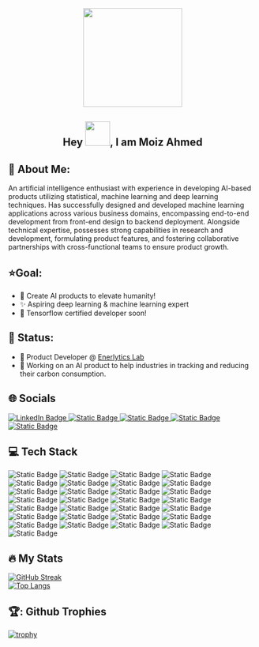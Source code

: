 

<div id="header" align="center">
  <img src="https://media.giphy.com/media/U7IxSYwucpNX9vD0aj/giphy.gif" width="200"/>
</div>

<div id="header2" align="center">
  <h2>Hey <img src="https://media.giphy.com/media/5HyXGsoFzXWPKFx07j/giphy.gif" width="50" />, I am Moiz Ahmed</h2>
</div>

## 👋 About Me:
An artificial intelligence enthusiast with experience in developing AI-based products utilizing statistical, machine learning and deep learning techniques. Has successfully designed and developed machine learning applications across various business domains, encompassing end-to-end development from front-end design to backend deployment. Alongside technical expertise, possesses strong capabilities in research and development, formulating product features, and fostering collaborative partnerships with cross-functional teams to ensure product growth.

## ⭐️Goal:
- 👀 Create AI products to elevate humanity!
- ✨ Aspiring deep learning & machine learning expert
- 🌱 Tensorflow certified developer soon!

## 🚀 Status:
- 🎰 Product Developer @ [Enerlytics Lab](https://www.linkedin.com/company/enerlyticslab/mycompany/)
- 🚀 Working on an AI product to help industries in tracking and reducing their carbon consumption.

## 🌐 Socials
<div id="badges" margin="10px">
    <a href="https://www.linkedin.com/in/moizahmed25/">
      <img src="https://img.shields.io/badge/LinkedIn-blue?style=for-the-badge&logo=linkedin&logoColor=white" alt="LinkedIn Badge"/>
    </a>
    <a href="https://topmate.io/moiz_ahmed">
      <img alt="Static Badge" src="https://img.shields.io/badge/Topmate-red?style=for-the-badge&logo=topcoder&logoColor=white&link=https%3A%2F%2Fwww.linkedin.com%2Fin%2Fmoizahmed25%2F">
    </a>
    <a href="https://github.com/MoizAhmed2517">
      <img alt="Static Badge" src="https://img.shields.io/badge/Github-black?style=for-the-badge&logo=github&logoColor=white&link=https%3A%2F%2Fwww.linkedin.com%2Fin%2Fmoizahmed25%2F">
    </a>
    <a href="https://www.upwork.com/freelancers/~01ca79e92acf3e0c74">
      <img alt="Static Badge" src="https://img.shields.io/badge/Upwork-green?style=for-the-badge&logo=upwork&logoColor=white&link=https%3A%2F%2Fwww.linkedin.com%2Fin%2Fmoizahmed25%2F">
    </a>
    <a href="https://www.fiverr.com/moizahmed713">
      <img alt="Static Badge" src="https://img.shields.io/badge/Fiverr-darkgreen?style=for-the-badge&logo=fiverr&logoColor=white&link=https%3A%2F%2Fwww.linkedin.com%2Fin%2Fmoizahmed25%2F">
    </a>
</div>

## 💻 Tech Stack
<div id="badgessocial" margin="10px">
    <img alt="Static Badge" src="https://img.shields.io/badge/Python-blue?style=flat&logo=python&logoColor=white">
    <img alt="Static Badge" src="https://img.shields.io/badge/JavaScript-yellow?style=flat&logo=javascript&logoColor=white">
    <img alt="Static Badge" src="https://img.shields.io/badge/c%2B%2B-black?style=flat&logo=c%2B%2B&logoColor=white">
    <img alt="Static Badge" src="https://img.shields.io/badge/AWS-orange?style=flat&logo=amazonaws&logoColor=white">
    <img alt="Static Badge" src="https://img.shields.io/badge/GCP-red?style=flat&logo=googlecloud&logoColor=white">
    <img alt="Static Badge" src="https://img.shields.io/badge/MySQL-darkblue?style=flat&logo=mysql&logoColor=white">
    <img alt="Static Badge" src="https://img.shields.io/badge/PostGreSQL-blue?style=flat&logo=postgresql&logoColor=white">
    <img alt="Static Badge" src="https://img.shields.io/badge/Tensorflow-orange?style=flat&logo=tensorflow&logoColor=white">
    <img alt="Static Badge" src="https://img.shields.io/badge/Scikit-learn-darkorange?style=flat&logo=scikitlearn&logoColor=white">
    <img alt="Static Badge" src="https://img.shields.io/badge/react-lightblue?style=flat&logo=react&logoColor=white">
    <img alt="Static Badge" src="https://img.shields.io/badge/pandas-purple?style=flat&logo=pandas&logoColor=white">
    <img alt="Static Badge" src="https://img.shields.io/badge/mlflow-blue?style=flat&logo=mlflow&logoColor=white">
    <img alt="Static Badge" src="https://img.shields.io/badge/dvc-blue?style=flat&logo=dvc&logoColor=white">
    <img alt="Static Badge" src="https://img.shields.io/badge/scipy-darkblue?style=flat&logo=scipy&logoColor=white">
    <img alt="Static Badge" src="https://img.shields.io/badge/tableau-orange?style=flat&logo=tableau&logoColor=white">
    <img alt="Static Badge" src="https://img.shields.io/badge/docker-blue?style=flat&logo=docker&logoColor=white">
    <img alt="Static Badge" src="https://img.shields.io/badge/opencv-red?style=flat&logo=opencv&logoColor=white">
    <img alt="Static Badge" src="https://img.shields.io/badge/figma-pink?style=flat&logo=figma&logoColor=white">
    <img alt="Static Badge" src="https://img.shields.io/badge/html-orange?style=flat&logo=html5&logoColor=white">
    <img alt="Static Badge" src="https://img.shields.io/badge/css-yellow?style=flat&logo=css3&logoColor=white">
    <img alt="Static Badge" src="https://img.shields.io/badge/googlecolab-orange?style=flat&logo=googlecolab&logoColor=white">
    <img alt="Static Badge" src="https://img.shields.io/badge/githubactions-black?style=flat&logo=githubactions&logoColor=white">
    <img alt="Static Badge" src="https://img.shields.io/badge/fastapi-green?style=flat&logo=fastapi&logoColor=white">
    <img alt="Static Badge" src="https://img.shields.io/badge/fastapi-%2325c2a0?style=flat&logo=fastapi&logoColor=white">
    <img alt="Static Badge" src="https://img.shields.io/badge/reactrouter-%23AEC317?style=flat&logo=reactrouter&logoColor=white">
    <img alt="Static Badge" src="https://img.shields.io/badge/netlify-%2304a29f?style=flat&logo=netlify&logoColor=white">
    <img alt="Static Badge" src="https://img.shields.io/badge/vercel-%23000?style=flat&logo=vercel&logoColor=white">
    <img alt="Static Badge" src="https://img.shields.io/badge/MaterialUI-%23007fff?style=flat&logo=mui&logoColor=white">
    <img alt="Static Badge" src="https://img.shields.io/badge/jira-%230052cc?style=flat&logo=jira&logoColor=white">
</div>

##  :fire: My Stats

[![GitHub Streak](http://github-readme-streak-stats.herokuapp.com?user=MoizAhmed2517&theme=dark&background=000000)](https://git.io/streak-stats)
<br />
[![Top Langs](https://github-readme-stats.vercel.app/api/top-langs/?username=MoizAhmed2517&layout=compact&theme=vision-friendly-dark)](https://github.com/anuraghazra/github-readme-stats)

## 🏆: Github Trophies

[![trophy](https://github-profile-trophy.vercel.app/?username=MoizAhmed2517&theme=onedark)](https://github.com/ryo-ma/github-profile-trophy)
<!---
- 👋 Hi, I’m @MoizAhmed2517
- 👀 I’m interested in making ML/AI/DS Apps
- 🌱 I’ve experienced in making AI products with hands-on experience in deploying them. Moreover, have a good understanding of developing excellent UIs using TensorFlow, Scipy, Scikit-learn, Django, React, HTML, CSS, JavaScript, Material UI, etc.
- 💞️ I’m looking to collaborate on AI and love to discuss it.
- 📫 How to reach me Github: https://github.com/MoizAhmed2517/MoizAhmed2517



--->

<!---
MoizAhmed2517/MoizAhmed2517 is a ✨ special ✨ repository because its `README.md` (this file) appears on your GitHub profile.
You can click the Preview link to take a look at your changes.
--->
